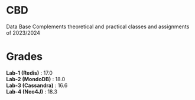 # CBD

Data Base Complements theoretical and practical classes and assignments of 2023/2024

# Grades

**Lab-1 (Redis)** : 17.0</br> 
**Lab-2 (MondoDB)** : 18.0</br> 
**Lab-3 (Cassandra)** : 16.6</br> 
**Lab-4 (Neo4J)** : 18.3</br> 
